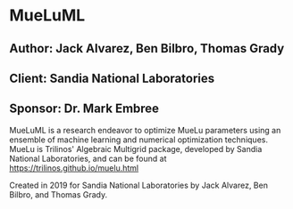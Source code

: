 # MueLuML
## Author: Jack Alvarez, Ben Bilbro, Thomas Grady
## Client: Sandia National Laboratories
## Sponsor: Dr. Mark Embree

MueLuML is a research endeavor to optimize MueLu parameters using an ensemble of machine learning and numerical optimization techniques.
MueLu is Trilinos' Algebraic Multigrid package, developed by Sandia National Laboratories, and can be found at https://trilinos.github.io/muelu.html

Created in 2019 for Sandia National Laboratories by Jack Alvarez, Ben Bilbro, and Thomas Grady.

